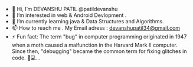 - 👋 Hi, I’m DEVANSHU PATIL @patildevanshu
- 👀 I’m interested in web & Android Devlopment .
- 🌱 I’m currently learning  java & Data Structures and Algorithms.
- 📫 How to reach me . My  Email adress : devanshupatil34@gmail.com
- ⚡ Fun fact: The term "bug" in computer programming originated in 1947 when a moth caused a malfunction in the Harvard Mark II computer. Since then, "debugging" became the common term for fixing glitches in code. 🐞💻...

<!---
patildevanshu/patildevanshu is a ✨ special ✨ repository because its `README.md` (this file) appears on your GitHub profile.
You can click the Preview link to take a look at your changes.
--->
